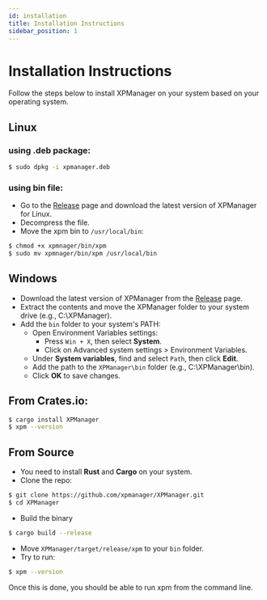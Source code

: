 ```yaml
---
id: installation
title: Installation Instructions
sidebar_position: 1
---
```


# Installation Instructions

Follow the steps below to install XPManager on your system based on your operating system.

## Linux
### using .deb package:
```sh
$ sudo dpkg -i xpmanager.deb
```

### using bin file:
- Go to the [Release](https://github.com/xpmanager/XPManager/releases) page and download the latest version of XPManager for Linux.
- Decompress the file.
- Move the xpm bin to `/usr/local/bin`:
```sh
$ chmod +x xpmnager/bin/xpm
$ sudo mv xpmnager/bin/xpm /usr/local/bin
```

## Windows

- Download the latest version of XPManager from the [Release](https://github.com/xpmanager/XPManager/releases) page.
- Extract the contents and move the XPManager folder to your system drive (e.g., C:\XPManager).
- Add the `bin` folder to your system's PATH:
  - Open Environment Variables settings:
    - Press `Win + X`, then select **System**.
    - Click on Advanced system settings > Environment Variables.
  - Under **System variables**, find and select `Path`, then click **Edit**.
  - Add the path to the `XPManager\bin` folder (e.g., C:\XPManager\bin).
  - Click **OK** to save changes.

## From Crates.io:
```sh
$ cargo install XPManager
$ xpm --version
```

## From Source

- You need to install **Rust** and **Cargo** on your system.
- Clone the repo:

```sh
$ git clone https://github.com/xpmanager/XPManager.git
$ cd XPManager
```

- Build the binary
```sh
$ cargo build --release
```

- Move `XPManager/target/release/xpm` to your `bin` folder.
- Try to run:

```sh
$ xpm --version
```

Once this is done, you should be able to run xpm from the command line. 